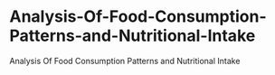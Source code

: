 # Analysis-Of-Food-Consumption-Patterns-and-Nutritional-Intake
Analysis Of Food Consumption Patterns and Nutritional Intake
